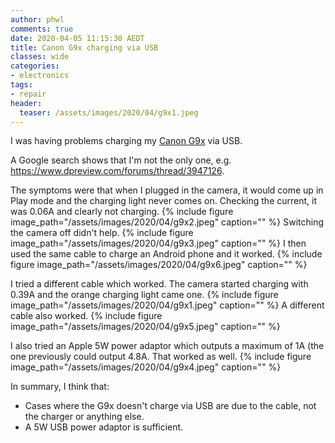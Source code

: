 ```yaml
---
author: phwl
comments: true
date: 2020-04-05 11:15:30 AEDT
title: Canon G9x charging via USB
classes: wide
categories:
- electronics
tags:
- repair
header:
  teaser: /assets/images/2020/04/g9x1.jpeg
---
```


I was having problems charging my [Canon G9x](/2019/death-of-a-canon-s120/) 
via USB.

<!-- more -->

A Google search shows that I'm not the only one, e.g.
<https://www.dpreview.com/forums/thread/3947126>.

The symptoms were that when I plugged in the camera, it would 
come up in Play mode and the charging light never comes on.
Checking the current, it was 0.06A and clearly not charging.
{% include figure image_path="/assets/images/2020/04/g9x2.jpeg" caption="" %}
Switching the camera off didn't help.
{% include figure image_path="/assets/images/2020/04/g9x3.jpeg" caption="" %}
I then used the same cable to charge an Android phone and it worked.
{% include figure image_path="/assets/images/2020/04/g9x6.jpeg" caption="" %}

I tried a different cable which worked. The camera started charging 
with 0.39A and the orange charging light came one.
{% include figure image_path="/assets/images/2020/04/g9x1.jpeg" caption="" %}
A different cable also worked.
{% include figure image_path="/assets/images/2020/04/g9x5.jpeg" caption="" %}

I also tried an Apple 5W power adaptor which outputs a maximum of 1A (the 
one previously could output 4.8A. That worked as well.
{% include figure image_path="/assets/images/2020/04/g9x4.jpeg" caption="" %}

In summary, I think that:
* Cases where the G9x doesn't charge via USB are due to the cable,
not the charger or anything else.
* A 5W USB power adaptor is sufficient.
